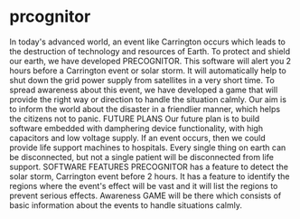 # prcognitor
In today's advanced world, an event like Carrington occurs which leads to the destruction of technology and resources of Earth. To protect and shield our earth, we have developed PRECOGNITOR.  This software will alert you 2 hours before a Carrington event or solar storm. It will automatically help to shut down the grid power supply from satellites in a very short time. To spread awareness about this event, we have developed a game that will provide the right way or direction to handle the situation calmly. Our aim is to inform the world about the disaster in a friendlier manner, which helps the citizens not to panic.     FUTURE PLANS     Our future plan is to build software embedded with damphering device functionality, with high capacitors and low voltage supply.  If an event occurs, then we could provide life support machines to hospitals.   Every single thing on earth can be disconnected, but not a single patient will be disconnected from life support.     SOFTWARE FEATURES  PRECOGNITOR has a feature to detect the solar storm, Carrington event before 2 hours.  It has a feature to identify the regions where the event's effect will be vast and it will list the regions to prevent serious effects.  Awareness GAME will be there which consists of basic information about the events to handle situations calmly.
